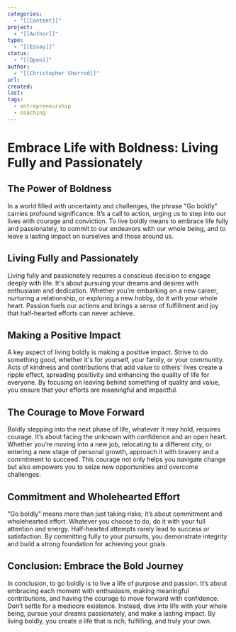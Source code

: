 ```yaml
---
categories:
  - "[[Content]]"
project:
  - "[[Author]]"
type:
  - "[[Essay]]"
status:
  - "[[Open]]"
author:
  - "[[Christopher Sherrod]]"
url: 
created:
last:
tags:
  - entrepreneurship
  - coaching
---
```

# Embrace Life with Boldness: Living Fully and Passionately

## The Power of Boldness

In a world filled with uncertainty and challenges, the phrase "Go boldly" carries profound significance. It’s a call to action, urging us to step into our lives with courage and conviction. To live boldly means to embrace life fully and passionately, to commit to our endeavors with our whole being, and to leave a lasting impact on ourselves and those around us.

## Living Fully and Passionately

Living fully and passionately requires a conscious decision to engage deeply with life. It's about pursuing your dreams and desires with enthusiasm and dedication. Whether you’re embarking on a new career, nurturing a relationship, or exploring a new hobby, do it with your whole heart. Passion fuels our actions and brings a sense of fulfillment and joy that half-hearted efforts can never achieve.

## Making a Positive Impact

A key aspect of living boldly is making a positive impact. Strive to do something good, whether it's for yourself, your family, or your community. Acts of kindness and contributions that add value to others’ lives create a ripple effect, spreading positivity and enhancing the quality of life for everyone. By focusing on leaving behind something of quality and value, you ensure that your efforts are meaningful and impactful.

## The Courage to Move Forward

Boldly stepping into the next phase of life, whatever it may hold, requires courage. It’s about facing the unknown with confidence and an open heart. Whether you’re moving into a new job, relocating to a different city, or entering a new stage of personal growth, approach it with bravery and a commitment to succeed. This courage not only helps you navigate change but also empowers you to seize new opportunities and overcome challenges.

## Commitment and Wholehearted Effort

"Go boldly" means more than just taking risks; it’s about commitment and wholehearted effort. Whatever you choose to do, do it with your full attention and energy. Half-hearted attempts rarely lead to success or satisfaction. By committing fully to your pursuits, you demonstrate integrity and build a strong foundation for achieving your goals.

## Conclusion: Embrace the Bold Journey

In conclusion, to go boldly is to live a life of purpose and passion. It’s about embracing each moment with enthusiasm, making meaningful contributions, and having the courage to move forward with confidence. Don’t settle for a mediocre existence. Instead, dive into life with your whole being, pursue your dreams passionately, and make a lasting impact. By living boldly, you create a life that is rich, fulfilling, and truly your own.